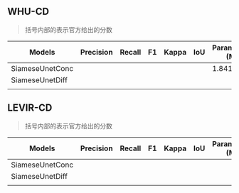 



## WHU-CD

> 括号内部的表示官方给出的分数

| Models          | Precision | Recall | F1   | Kappa | IoU  | Parameters (M) | FLOPs (G) |
| --------------- | --------- | ------ | ---- | ----- | ---- | -------------- | --------- |
| SiameseUnetConc |           |        |      |       |      | 1.841          | 5.406     |
| SiameseUnetDiff |           |        |      |       |      |                |           |
|                 |           |        |      |       |      |                |           |



## LEVIR-CD

> 括号内部的表示官方给出的分数

| Models          | Precision | Recall | F1   | Kappa | IoU  | Parameters (M) | FLOPs (G) |
| --------------- | --------- | ------ | ---- | ----- | ---- | -------------- | --------- |
| SiameseUnetConc |           |        |      |       |      |                |           |
| SiameseUnetDiff |           |        |      |       |      |                |           |
|                 |           |        |      |       |      |                |           |

